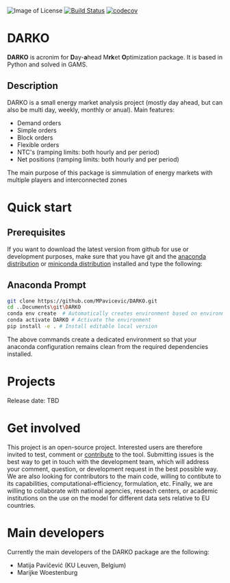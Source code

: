 ![Image of License](https://img.shields.io/badge/license-EUPL%20v1.2-blue)
[![Build Status](https://travis-ci.com/MPavicevic/DARKO.svg?branch=master)](https://travis-ci.com/MPavicevic/DARKO)
[![codecov](https://codecov.io/gh/MPavicevic/DARKO/branch/master/graph/badge.svg)](https://codecov.io/gh/MPavicevic/DARKO)


DARKO
=======
**DARKO** is acronim for **D**ay-**a**head M**rk**et **O**ptimization package. It is based in Python and solved in GAMS. 

Description
-----------
DARKO is a small energy market analysis project (mostly day ahead, but can also be multi day, weekly, monthly or anual). Main features:

- Demand orders
- Simple orders
- Block orders
- Flexible orders
- NTC's (ramping limits: both hourly and per period)
- Net positions (ramping limits: both hourly and per period)

The main purpose of this package is simmulation of energy markets with multiple players and interconnected zones  

Quick start
===========

Prerequisites
-------------
If you want to download the latest version from github for use or development purposes, make sure that you have git and the [anaconda distribution](https://www.anaconda.com/distribution/) or [miniconda distribution](https://docs.conda.io/en/latest/miniconda.html) installed and type the following:

Anaconda Prompt
---------------
```bash
git clone https://github.com/MPavicevic/DARKO.git
cd ..Documents\git\DARKO
conda env create  # Automatically creates environment based on environment.yml
conda activate DARKO # Activate the environment
pip install -e . # Install editable local version
```

The above commands create a dedicated environment so that your anaconda configuration remains clean from the required dependencies installed.

Projects
========
Release date: TBD

Get involved
============
This project is an open-source project. Interested users are therefore invited to test, comment or [contribute](CONTRIBUTING.md) to the tool. Submitting issues is the best way to get in touch with the development team, which will address your comment, question, or development request in the best possible way. We are also looking for contributors to the main code, willing to contibute to its capabilities, computational-efficiency, formulation, etc. Finally, we are willing to collaborate with national agencies, reseach centers, or academic institutions on the use on the model for different data sets relative to EU countries.

Main developers
===============
Currently the main developers of the DARKO package are the following:

- Matija Pavičević  (KU Leuven, Belgium)
- Marijke Woestenburg 


